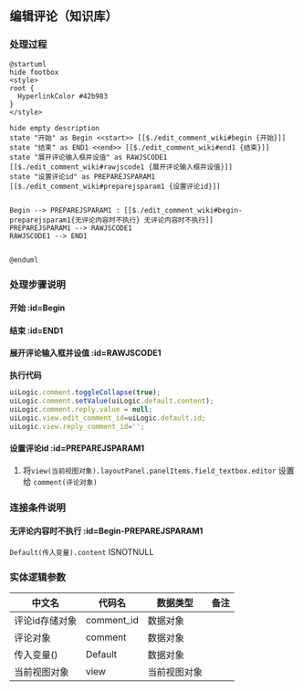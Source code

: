 ## 编辑评论（知识库） <!-- {docsify-ignore-all} -->

   

### 处理过程

```plantuml
@startuml
hide footbox
<style>
root {
  HyperlinkColor #42b983
}
</style>

hide empty description
state "开始" as Begin <<start>> [[$./edit_comment_wiki#begin {开始}]]
state "结束" as END1 <<end>> [[$./edit_comment_wiki#end1 {结束}]]
state "展开评论输入框并设值" as RAWJSCODE1  [[$./edit_comment_wiki#rawjscode1 {展开评论输入框并设值}]]
state "设置评论id" as PREPAREJSPARAM1  [[$./edit_comment_wiki#preparejsparam1 {设置评论id}]]


Begin --> PREPAREJSPARAM1 : [[$./edit_comment_wiki#begin-preparejsparam1{无评论内容时不执行} 无评论内容时不执行]]
PREPAREJSPARAM1 --> RAWJSCODE1
RAWJSCODE1 --> END1


@enduml
```


### 处理步骤说明

#### 开始 :id=Begin




#### 结束 :id=END1




#### 展开评论输入框并设值 :id=RAWJSCODE1



<p class="panel-title"><b>执行代码</b></p>

```javascript
uiLogic.comment.toggleCollapse(true);
uiLogic.comment.setValue(uiLogic.default.content);
uiLogic.comment.reply.value = null;
uiLogic.view.edit_comment_id=uiLogic.default.id;
uiLogic.view.reply_comment_id='';
```

#### 设置评论id :id=PREPAREJSPARAM1



1. 将`view(当前视图对象).layoutPanel.panelItems.field_textbox.editor` 设置给  `comment(评论对象)`

### 连接条件说明
#### 无评论内容时不执行 :id=Begin-PREPAREJSPARAM1

```Default(传入变量).content``` ISNOTNULL


### 实体逻辑参数

|    中文名   |    代码名    |  数据类型      |备注 |
| --------| --------| --------  | --------   |
|评论id存储对象|comment_id|数据对象||
|评论对象|comment|数据对象||
|传入变量(<i class="fa fa-check"/></i>)|Default|数据对象||
|当前视图对象|view|当前视图对象||
